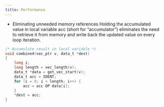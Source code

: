 ```yaml
---
title: Performance
---
```


- Eliminating unneeded memory references
Holding the accumulated value in local variable acc (short for “accumulator”) eliminates the need to retrieve
it from memory and write back the updated value on every loop iteration.
```c
/* Accumulate result in local variable */
void combine4(vec_ptr v, data_t *dest)
{
    long i;
    long length = vec_length(v);
    data_t *data = get_vec_start(v);
    data_t acc = IDENT;
    for (i = 0; i < length; i++) {
        acc = acc OP data[i];
    }
    *dest = acc;
}
```